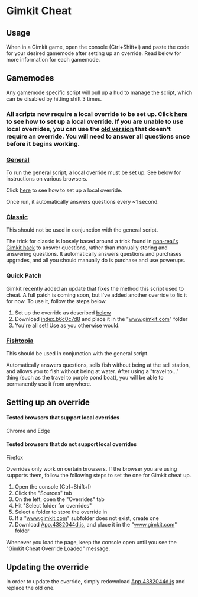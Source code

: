 # Gimkit Cheat

## Usage

When in a Gimkit game, open the console (Ctrl+Shift+I) and paste the code for your desired gamemode after setting up an override. Read below for more information for each gamemode.

## Gamemodes

Any gamemode specific script will pull up a hud to manage the script, which can be disabled by hitting shift 3 times.

### All scripts now require a local override to be set up. Click [here](#setting-up-an-override) to see how to set up a local override. If you are unable to use local overrides, you can use the [old version](/v1/general.js) that doesn't require an override. You will need to answer all questions once before it begins working.

### [General](/general.js)

To run the general script, a local override must be set up. See below for instructions on various browsers.

Click [here](#setting-up-an-override) to see how to set up a local override.

Once run, it automatically answers questions every ~1 second.

### [Classic](/gamemodes/classic.js)

This should not be used in conjunction with the general script.

The trick for classic is loosely based around a trick found in [non-reai's Gimkit hack](https://github.com/non-reai/Gimkit-Hacks) to answer questions, rather than manually storing and answering questions. It automatically answers questions and purchases upgrades, and all you should manually do is purchase and use powerups.

### Quick Patch

Gimkit recently added an update that fixes the method this script used to cheat. A full patch is coming soon, but I've added another override to fix it for now. To use it, follow the steps below.

1. Set up the override as described [below](#setting-up-an-override)
2. Download [index.b6c0c7d8](/overrides/index.b6c0c7d8.js) and place it in the "www.gimkit.com" folder
3. You're all set! Use as you otherwise would.

### [Fishtopia](/gamemodes/fishtopia.js)

This should be used in conjunction with the general script.

Automatically answers questions, sells fish without being at the sell station, and allows you to fish without being at water. After using a "travel to..." thing (such as the travel to purple pond boat), you will be able to permanently use it from anywhere.

## Setting up an override

#### Tested browsers that support local overrides
Chrome and Edge

#### Tested browsers that do not support local overrides
Firefox

Overrides only work on certain browsers. If the browser you are using supports them, follow the following steps to set the one for Gimkit cheat up.

1. Open the console (Ctrl+Shift+I)
2. Click the "Sources" tab
3. On the left, open the "Overrides" tab
4. Hit "Select folder for overrides"
5. Select a folder to store the override in
6. If a "www.gimkit.com" subfolder does not exist, create one
7. Download [App.4382044d.js](/overrides/App.4382044d.js), and place it in the "www.gimkit.com" folder

Whenever you load the page, keep the console open until you see the "Gimkit Cheat Override Loaded" message.

## Updating the override

In order to update the override, simply redownload [App.4382044d.js](/overrides/App.4382044d.js) and replace the old one.